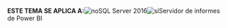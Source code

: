 **ESTE TEMA SE APLICA A:**![no](media/no.png)SQL Server 2016![sí](media/yes.png)Servidor de informes de Power BI